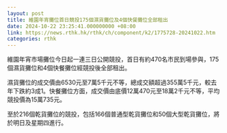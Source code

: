 ```yaml
---
layout: post
title: 維園年宵攤位首日競投175個濕貨攤位及4個快餐攤位全部租出
date: 2024-10-22 23:25:41.000000000 +08:00
link: https://news.rthk.hk/rthk/ch/component/k2/1775728-20241022.htm
categories: rthk
---
```


維園年宵市場攤位今日起一連三日公開競投，首日有約470名市民到場參與，175個濕貨攤位和4個快餐攤位經競投後全部租出。

濕貨攤位的成交價由6530元至7萬5千元不等，總成交額超過355萬5千元，較去年下跌約3成1。快餐攤位方面，成交價由底價12萬470元至18萬2千元不等，平均競投價為15萬735元。

至於216個乾貨攤位的競投，包括166個普通型乾貨攤位和50個大型乾貨攤位，將於明日及星期四進行。
